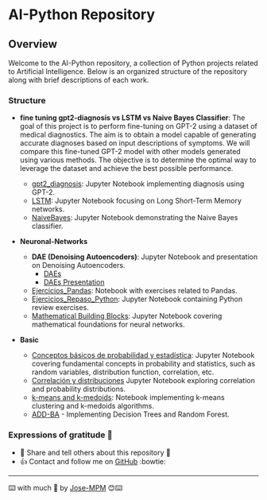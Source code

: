 # AI-Python Repository

## Overview

Welcome to the AI-Python repository, a collection of Python projects related to Artificial Intelligence. Below is an organized structure of the repository along with brief descriptions of each work.

### Structure

* **fine tuning gpt2-diagnosis vs LSTM vs Naive Bayes Classifier**: The goal of this project is to perform fine-tuning on GPT-2 using a dataset of medical diagnostics. The aim is to obtain a model capable of generating accurate diagnoses based on input descriptions of symptoms. We will compare this fine-tuned GPT-2 model with other models generated using various methods. The objective is to determine the optimal way to leverage the dataset and achieve the best possible performance.
    - [gpt2_diagnosis](gpt2-diagnosis/gpt2_diagnosis.ipynb): Jupyter Notebook implementing diagnosis using GPT-2.
    - [LSTM](gpt2-diagnosis/LSTM.ipynb): Jupyter Notebook focusing on Long Short-Term Memory networks.
    - [NaiveBayes](gpt2-diagnosis/NaiveBayes.ipynb): Jupyter Notebook demonstrating the Naive Bayes classifier.

* **Neuronal-Networks**
    - **DAE (Denoising Autoencoders)**: Jupyter Notebook and presentation on Denoising Autoencoders.
        - [DAEs](Neuronal-Networks/DAE/DAEs.ipynb)
        - [DAEs Presentation](Neuronal-Networks/DAE/DAEsPresentation.pdf)
    - [Ejercicios_Pandas](Neuronal-Networks/Ejercicios_Pandas.ipynb): Notebook with exercises related to Pandas.
    - [Ejercicios_Repaso_Python](Neuronal-Networks/Ejercicios_Repaso_Python.ipynb): Jupyter Notebook containing Python review exercises.
    - [Mathematical Building Blocks](Neuronal-Networks/mathematical_building_blocks_i.ipynb): Jupyter Notebook covering mathematical foundations for neural networks.

* **Basic**
    - [Conceptos básicos de probabilidad y estadística](Basic/Conceptos%20basicos%20de%20probabilidad%20y%20estadistica.ipynb): Jupyter Notebook covering fundamental concepts in probability and statistics, such as random variables, distribution function, correlation, etc.
    - [Correlación y distribuciones](Basic/Correlacion%20y%20distribuciones.ipynb) Jupyter Notebook exploring correlation and probability distributions.
    - [k-means and k-medoids](Basic/K-means%20y%20K-MEDOIDS/k-means.ipynb): Notebook implementing k-means clustering and k-medoids algorithms.
    - [ADD-BA](Basic/ADD-BA.ipynb) - Implementing Decision Trees and Random Forest.

### Expressions of gratitude 🎁
* :punch: Share and tell others about this repository 📢
* :+1: Contact and follow me on [GitHub](https://github.com/Jose-MPM) :bowtie:

-----
⌨️ with much :purple_heart: by [Jose-MPM](https://github.com/Jose-MPM) 😊⌨️
